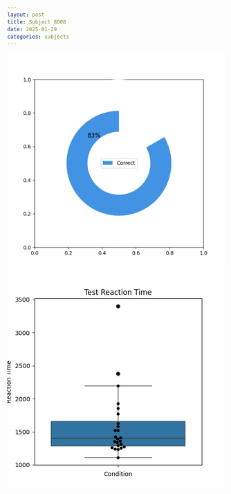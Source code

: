 ```yaml
---
layout: post
title: Subject 8008
date: 2025-01-29
categories: subjects
---
```


![](data/8008/run-25/8008_FN_acc_test.png)
![](data/8008/run-25/8008_FN_rt.png)

